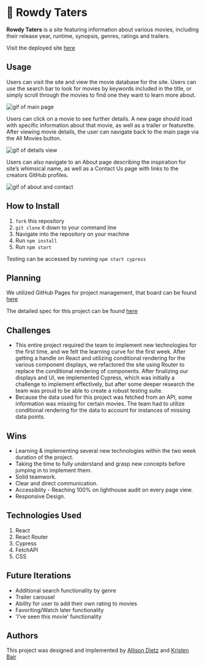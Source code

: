# 🎥 Rowdy Taters

**Rowdy Taters** is a site featuring information about various movies, including their release year, runtime, synopsis, genres, ratings and trailers.

Visit the deployed site [here](https://rowdy-taters.herokuapp.com/)

## Usage

Users can visit the site and view the movie database for the site. Users can use the search bar to look for movies by keywords included in the title, or simply scroll through the movies to find one they want to learn more about. 

![gif of main page](https://media.giphy.com/media/3V84nt2xPwFyJbjEIE/giphy.gif)

Users can click on a movie to see further details. A new page should load with specific information about that movie, as well as a trailer or featurette. After viewing movie details, the user can navigate back to the main page via the All Movies button.

![gif of details view](https://media.giphy.com/media/roWc8ONAfDtfBktXGo/giphy.gif)

Users can also navigate to an About page describing the inspiration for site’s whimsical name, as well as a Contact Us page with links to the creators GitHub profiles. 

![gif of about and contact](https://media.giphy.com/media/7OLHnEDC5hTaijZKTR/giphy.gif)



## How to Install
1. `fork` this repository
2. `git clone` it down to your command line
3. Navigate into the repository on your machine
4. Run `npm install`
5. Run `npm start`

Testing can be accessed by running `npm start cypress`


## Planning
We utilized GitHub Pages for project management, that board can be found [here](https://github.com/dietza/rowdy-taters/projects/1)

The detailed spec for this project can be found [here](https://frontend.turing.io/projects/module-3/rancid-tomatillos-v3.html)


## Challenges
- This entire project required the team to implement new technologies for the first time, and we felt the learning curve for the first week. After getting a handle on React and utilizing conditional rendering for the various component displays, we refactored the site using Router to replace the conditional rendering of components. After finalizing our displays and UI, we implemented Cypress, which was initially a challenge to implement effectively, but after some deeper research the team was proud to be able to create a robust testing suite. 
- Because the data used for this project was fetched from an API, some information was missing for certain movies. The team had to utilize conditional rendering for the data to account for instances of missing data points. 

## Wins
- Learning & implementing several new technologies within the two week duration of the project.
- Taking the time to fully understand and grasp new concepts before jumping in to implement them. 
- Solid teamwork.
- Clear and direct communication.
- Accessiblity - Reaching 100% on lighthouse audit on every page view. 
- Responsive Design. 

## Technologies Used
1. React
2. React Router
3. Cypress
4. FetchAPI
5. CSS

## Future Iterations
- Additional search functionality by genre
- Trailer carousel 
- Ability for user to add their own rating to movies
- Favoriting/Watch later functionality
- 'I’ve seen this movie' functionality 

## Authors
This project was designed and implemented by [Allison Dietz](https://github.com/dietza) and [Kristen Bair](https://github.com/kristenmb)
